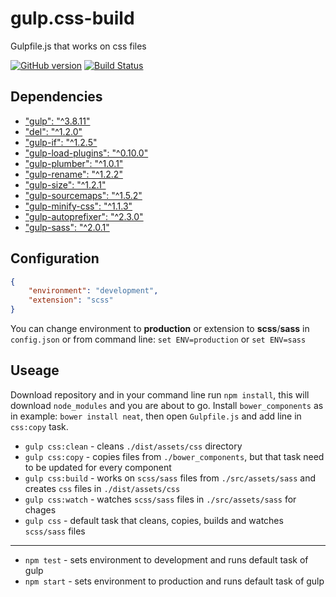 # gulp.css-build
Gulpfile.js that works on css files

[![GitHub version](https://badge.fury.io/gh/zgabievi%2Fgulp.css-build.svg)](http://badge.fury.io/gh/zgabievi%2Fgulp.css-build)
[![Build Status](https://semaphoreci.com/api/v1/projects/0f614987-2cbb-4c62-af30-ef6bf0b3978b/444278/shields_badge.svg)](https://semaphoreci.com/zgabievi/gulp-css-build)

## Dependencies
- ["gulp": "^3.8.11"](https://npmjs.org/package/gulp/)
- ["del": "^1.2.0"](https://www.npmjs.com/package/del/)
- ["gulp-if": "^1.2.5"](https://www.npmjs.com/package/gulp-if/)
- ["gulp-load-plugins": "^0.10.0"](https://www.npmjs.com/package/gulp-load-plugins/)
- ["gulp-plumber": "^1.0.1"](https://www.npmjs.com/package/gulp-plumber/)
- ["gulp-rename": "^1.2.2"](https://www.npmjs.com/package/gulp-rename/)
- ["gulp-size": "^1.2.1"](https://www.npmjs.com/package/gulp-size/)
- ["gulp-sourcemaps": "^1.5.2"](https://www.npmjs.com/package/gulp-sourcemaps/)
- ["gulp-minify-css": "^1.1.3"](https://www.npmjs.com/package/gulp-minify-css/)
- ["gulp-autoprefixer": "^2.3.0"](https://www.npmjs.com/package/gulp-autoprefixer/)
- ["gulp-sass": "^2.0.1"](https://www.npmjs.com/package/gulp-sass/)

## Configuration
```json
{
	"environment": "development",
	"extension": "scss"
}
```

You can change environment to **production** or extension to **scss**/**sass** in `config.json` or from command line: `set ENV=production` or `set ENV=sass`

## Useage
Download repository and in your command line run `npm install`, this will download `node_modules` and you are about to go.
Install `bower_components` as in example: `bower install neat`, then open `Gulpfile.js` and add line in `css:copy` task.

- `gulp css:clean` - cleans `./dist/assets/css` directory
- `gulp css:copy` - copies files from `./bower_components`, but that task need to be updated for every component
- `gulp css:build` - works on `scss/sass` files from `./src/assets/sass` and creates `css` files in `./dist/assets/css`
- `gulp css:watch` - watches `scss/sass` files in `./src/assets/sass` for chages
- `gulp css` - default task that cleans, copies, builds and watches `scss/sass` files

---

- `npm test` - sets environment to development and runs default task of gulp
- `npm start` - sets environment to production and runs default task of gulp
